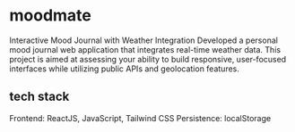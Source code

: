 # moodmate

Interactive Mood Journal with Weather Integration
Developed a personal mood journal web application that integrates real-time weather data. This project is aimed at assessing your ability to build responsive, user-focused interfaces while utilizing public APIs and geolocation features.

## tech stack

Frontend: ReactJS, JavaScript, Tailwind CSS Persistence: localStorage

